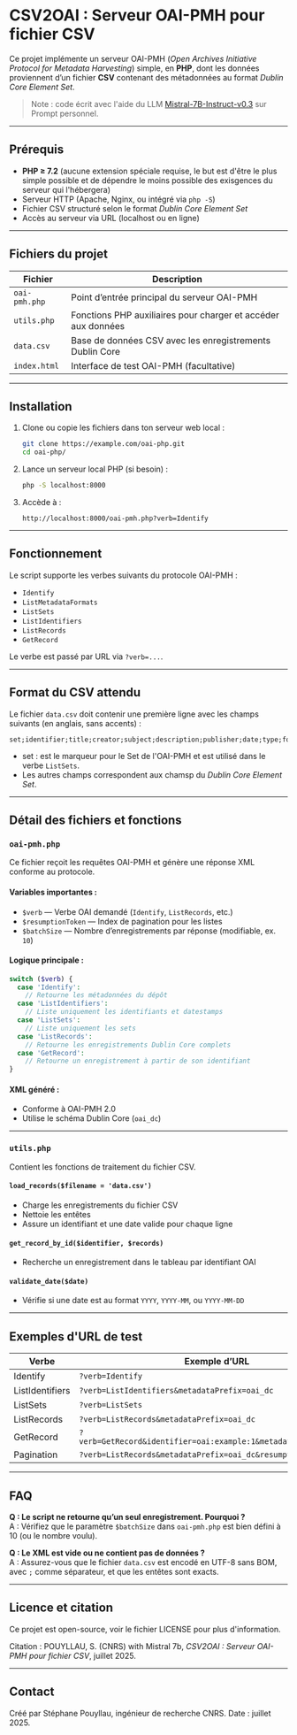 # CSV2OAI : Serveur OAI-PMH pour fichier CSV

Ce projet implémente un serveur OAI-PMH (_Open Archives Initiative Protocol for Metadata Harvesting_) simple, en **PHP**, dont les données proviennent d’un fichier **CSV** contenant des métadonnées au format _Dublin Core Element Set_.

> Note : code écrit avec l'aide du LLM [Mistral-7B-Instruct-v0.3](https://huggingface.co/mistralai/Mistral-7B-Instruct-v0.3) sur Prompt personnel.

---

## Prérequis

- **PHP ≥ 7.2** (aucune extension spéciale requise, le but est d'être le plus simple possible et de dépendre le moins possible des exisgences du serveur qui l'hébergera)
- Serveur HTTP (Apache, Nginx, ou intégré via `php -S`)
- Fichier CSV structuré selon le format _Dublin Core Element Set_
- Accès au serveur via URL (localhost ou en ligne)

---

## Fichiers du projet

| Fichier          | Description |
|------------------|-------------|
| `oai-pmh.php`    | Point d’entrée principal du serveur OAI-PMH |
| `utils.php`      | Fonctions PHP auxiliaires pour charger et accéder aux données |
| `data.csv`       | Base de données CSV avec les enregistrements Dublin Core |
| `index.html`     | Interface de test OAI-PMH (facultative) |

---

## Installation

1. Clone ou copie les fichiers dans ton serveur web local :

   ```bash
   git clone https://example.com/oai-php.git
   cd oai-php/
   ```

2. Lance un serveur local PHP (si besoin) :

   ```bash
   php -S localhost:8000
   ```

3. Accède à :

   ```
   http://localhost:8000/oai-pmh.php?verb=Identify
   ```

---

## Fonctionnement

Le script supporte les verbes suivants du protocole OAI-PMH :

- `Identify`
- `ListMetadataFormats`
- `ListSets`
- `ListIdentifiers`
- `ListRecords`
- `GetRecord`

Le verbe est passé par URL via `?verb=...`.

---

## Format du CSV attendu

Le fichier `data.csv` doit contenir une première ligne avec les champs suivants (en anglais, sans accents) :

```
set;identifier;title;creator;subject;description;publisher;date;type;format;language;coverage;rights;relation
```

- set : est le marqueur pour le Set de l'OAI-PMH et est utilisé dans le verbe `ListSets`.
- Les autres champs correspondent aux chamsp du _Dublin Core Element Set_.

---

## Détail des fichiers et fonctions

### `oai-pmh.php`

Ce fichier reçoit les requêtes OAI-PMH et génère une réponse XML conforme au protocole.

#### Variables importantes :

- `$verb` — Verbe OAI demandé (`Identify`, `ListRecords`, etc.)
- `$resumptionToken` — Index de pagination pour les listes
- `$batchSize` — Nombre d’enregistrements par réponse (modifiable, ex. `10`)

#### Logique principale :

```php
switch ($verb) {
  case 'Identify':
    // Retourne les métadonnées du dépôt
  case 'ListIdentifiers':
    // Liste uniquement les identifiants et datestamps
  case 'ListSets':
    // Liste uniquement les sets
  case 'ListRecords':
    // Retourne les enregistrements Dublin Core complets
  case 'GetRecord':
    // Retourne un enregistrement à partir de son identifiant
}
```

#### XML généré :

- Conforme à OAI-PMH 2.0
- Utilise le schéma Dublin Core (`oai_dc`)

---

### `utils.php`

Contient les fonctions de traitement du fichier CSV.

#### `load_records($filename = 'data.csv')`

- Charge les enregistrements du fichier CSV
- Nettoie les entêtes
- Assure un identifiant et une date valide pour chaque ligne

#### `get_record_by_id($identifier, $records)`

- Recherche un enregistrement dans le tableau par identifiant OAI

#### `validate_date($date)`

- Vérifie si une date est au format `YYYY`, `YYYY-MM`, ou `YYYY-MM-DD`

---

## Exemples d'URL de test

| Verbe            | Exemple d’URL |
|------------------|-----------------------------|
| Identify         | `?verb=Identify` |
| ListIdentifiers  | `?verb=ListIdentifiers&metadataPrefix=oai_dc` |
| ListSets         | `?verb=ListSets` |
| ListRecords      | `?verb=ListRecords&metadataPrefix=oai_dc` |
| GetRecord        | `?verb=GetRecord&identifier=oai:example:1&metadataPrefix=oai_dc` |
| Pagination       | `?verb=ListRecords&metadataPrefix=oai_dc&resumptionToken=10` |

---

## FAQ

**Q : Le script ne retourne qu’un seul enregistrement. Pourquoi ?**  
A : Vérifiez que le paramètre `$batchSize` dans `oai-pmh.php` est bien défini à 10 (ou le nombre voulu).

**Q : Le XML est vide ou ne contient pas de données ?**  
A : Assurez-vous que le fichier `data.csv` est encodé en UTF-8 sans BOM, avec `;` comme séparateur, et que les entêtes sont exacts.

---

## Licence et citation

Ce projet est open-source, voir le fichier LICENSE pour plus d'information.

Citation : POUYLLAU, S. (CNRS) with Mistral 7b, _CSV2OAI : Serveur OAI-PMH pour fichier CSV_, juillet 2025.

---

## Contact

Créé par Stéphane Pouyllau, ingénieur de recherche CNRS. 
Date : juillet 2025.